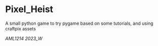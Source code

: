 # Pixel_Heist
A small python game to try pygame
based on some tutorials, and using 
craftpix assets

*AML1214 2023_W*

